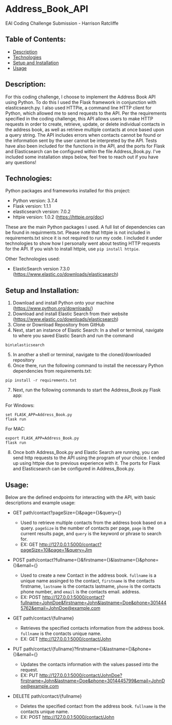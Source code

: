 # Address_Book_API
EAI Coding Challenge Submission - Harrison Ratcliffe

## Table of Contents:
* [Description](#description)
* [Technologies](#technologies)
* [Setup and Installation](#setup-and-installation)
* [Usage](#usage)

## Description:
For this coding challenge, I choose to implement the Address Book API using Python. To do this I used the Flask framework in conjunction with elasticsearch.py. I also used HTTPie, a command line HTTP client for Python, which allowed me to send requests to the API. Per the requirements specified in the coding challenge, this API allows users to make HTTP requests in order to create, retrieve, update, or delete individual contacts in the address book, as well as retrieve multiple contacts at once based upon a query string. The API includes errors when contacts cannot be found or the information sent by the user cannot be interpreted by the API. Tests have also been included for the functions in the API, and the ports for Flask and Elasticsearch can be configured within the file Address_Book.py. I've included some installation steps below, feel free to reach out if you have any questions!
	
## Technologies:
Python packages and frameworks installed for this project:
* Python version: 3.7.4
* Flask version: 1.1.1
* elasticsearch version: 7.0.2
* httpie version: 1.0.2 (https://httpie.org/doc)

These are the main Python packages I used. A full list of dependencies can be found in requirments.txt. Please note that httpie is not included in requirements.txt since it is not required to run my code. I included it under technologies to show how I personally went about testing HTTP requests for the API. If you wish to install httpie, use ```pip install httpie```.

Other Technologies used:
* ElasticSearch version 7.3.0 (https://www.elastic.co/downloads/elasticsearch)

	
## Setup and Installation:
1. Download and install Python onto your machine (https://www.python.org/downloads/)
2. Download and install Elastic Search from their website (https://www.elastic.co/downloads/elasticsearch)
3. Clone or Download Repository from GitHub
4. Next, start an instance of Elastic Search: In a shell or terminal, navigate to where you saved Elastic Search and run the command
  ```
  bin\elasticsearch
  ```
5. In another a shell or terminal, navigate to the cloned/downloaded repository
6. Once there, run the following command to install the necessary Python dependencies from requirements.txt:
  ```
  pip install -r requirements.txt
  ```
7. Next, run the following commands to start the Address_Book.py Flask app:

  For Windows:
  ```
  set FLASK_APP=Address_Book.py
  flask run
  ```
  For MAC:
  ```
  export FLASK_APP=Address_Book.py
  flask run
  ```
8. Once both Address_Book.py and Elastic Search are running, you can send http requests to the API using the program of your choice. I ended up using httpie due to previous experience with it. The ports for Flask and Elasticsearch can be configured in Address_Book.py.


## Usage:
Below are the defined endpoints for interacting with the API, with basic descriptions and example usage:
 * GET path/contact?pageSize={}&page={}&query={}
   - Used to retrieve multiple contacts from the address book based on a query. `pageSize` is the number of contacts per page, `page` is the current results page, and `query` is the keyword or phrase to search for. 
   - EX: GET http://127.0.0.1:5000/contact?pageSize=10&page=1&query=Jim
   
 * POST path/contact?fullname={}&firstname={}&lastname={}&phone={}&email={}
   - Used to create a new Contact in the address book. `fullname` is a unique name assinged to the contact, `firstname` is the contacts firstname, `lastname` is the contacts lastname, `phone` is the contacts phone number, and `email` is the contacts email. address.
   - EX: POST http://127.0.0.1:5000/contact?fullname=JohnDoe&firstname=John&lastname=Doe&phone=3014445762&email=JohnDoe@example.com
 
 * GET path/contact/{fullname}
   - Retrieves the specified contacts information from the address book. `fullname` is the contacts unique name.
   - EX: GET http://127.0.0.1:5000/contact/John 
 
 * PUT path/contact/{fullname}?firstname={}&lastname={}&phone={}&email={}
   - Updates the contacts information with the values passed into the request. 
   - EX: PUT http://127.0.0.1:5000/contact/JohnDoe?firstname=John&lastname=Doe&phone=3014445799&email=JohnDoe@example.com
 
 * DELETE path/contact/{fullname}
   - Deletes the specified contact from the address book. `fullname` is the contacts unique name.
   - EX: POST http://127.0.0.1:5000/contact/John 
